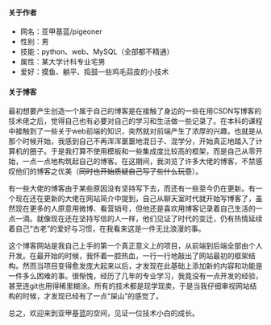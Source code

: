 
#### 关于作者

- 网名：亚甲基蓝/pigeoner
- 性别：男
- 技能：python、web、MySQL（全部都不精通）
- 属性：某大学计科专业宅男
- 爱好：摸鱼、躺平、捣鼓一些鸡毛蒜皮的小技术



#### 关于博客

最初想要产生创造一个属于自己的博客是在接触了身边的一些在用CSDN写博客的技术佬之后，觉得自己也有必要对自己的学习和生活做一些记录了。在本科的课程中接触到了一些关于web前端的知识，突然就对前端产生了浓厚的兴趣，也就是从那个时候开始，我感到自己不再浑浑噩噩地混日子、混学分，开始真正地踏入了计算机的圈子。于是我打算不使用模板和一些集成度比较高的框架，而是自己从零开始，一点一点地构筑起自己的博客。在这期间，我浏览了许多大佬的博客，不禁感叹他们的博客之优美（~~同时也开始质疑自己写了些什么玩意~~）。

有一些大佬的博客由于某些原因没有坚持写下去，而还有一些至今仍在更新。有一个现在还在更新的大佬在网站简介中提到，自己从聊天室时代就开始写博客了，虽然现在更多的人原意用微博、看营销号，但他还是喜欢用博客记录着自己生活的一点一滴。就像现在还在坚持写信的人一样，他们见证了时代的变迁，仍有热情延续着自己“古老”的爱好与习惯，在我看来这是一件无比浪漫的事。

这个博客网站是我自己上手的第一个真正意义上的项目，从前端到后端全部由个人开发。在最开始的时候，我怀着一腔热血，一行一行地敲出了网站最初的框架结构。然而当项目变得愈发庞大起来以后，才发现在此基础上添加新的内容和功能是一件多么困难的事。很惭愧，经历了几年的专业学习，我竟没有一点开发的经验，甚至连git也用得稀里糊涂。所有的技术都是现学现卖，于是当我仔细审视网站结构的时候，才发现已经有了一点“屎山”的感觉了。

总之，欢迎来到亚甲基蓝的空间，见证一位技术小白的成长。